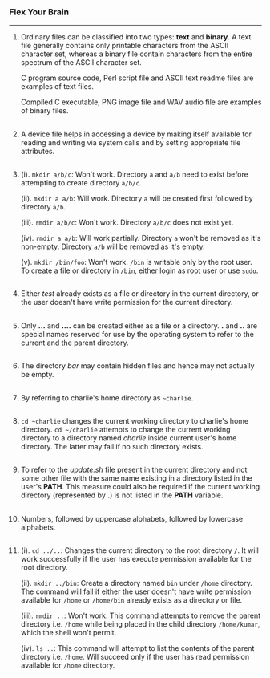 ### Flex Your Brain

---

01. Ordinary files can be classified into two types: **text** and **binary**. A text file generally contains only printable characters from the ASCII character set, whereas a binary file contain characters from the entire spectrum of the ASCII character set.

    C program source code, Perl script file and ASCII text readme files are examples of text files.

    Compiled C executable, PNG image file and WAV audio file are examples of binary files.

##

02. A device file helps in accessing a device by making itself available for reading and writing via system calls and by setting appropriate file attributes.

##

03. (i). `mkdir a/b/c`: Won't work. Directory `a` and `a/b` need to exist before attempting to create directory `a/b/c`.

    (ii). `mkdir a a/b`: Will work. Directory `a` will be created first followed by directory `a/b`.

    (iii). `rmdir a/b/c`: Won't work. Directory `a/b/c` does not exist yet.

    (iv). `rmdir a a/b`: Will work partially. Directory `a` won't be removed as it's non-empty. Directory `a/b` will be removed as it's empty.

    (v). `mkdir /bin/foo`: Won't work. `/bin` is writable only by the root user. To create a file or directory in `/bin`, either login as root user or use `sudo`.

##

04. Either _test_ already exists as a file or directory in the current directory, or the user doesn't have write permission for the current directory.

##

05. Only **...** and **....** can be created either as a file or a directory. **.** and **..** are special names reserved for use by the operating system to refer to the current and the parent directory.

##

06. The directory _bar_ may contain hidden files and hence may not actually be empty.

##

07. By referring to charlie's home directory as `~charlie`.

##

08. `cd ~charlie` changes the current working directory to charlie's home directory. `cd ~/charlie` attempts to change the current working directory to a directory named _charlie_ inside current user's home directory. The latter may fail if no such directory exists.

##

09. To refer to the _update.sh_ file present in the current directory and not some other file with the same name existing in a directory listed in the user's **PATH**. This measure could also be required if the current working directory (represented by **.**) is not listed in the **PATH** variable.

##

10. Numbers, followed by uppercase alphabets, followed by lowercase alphabets.

##

11. (i). `cd ../..`: Changes the current directory to the root directory `/`. It will work successfully if the user has execute permission available for the root directory.

    (ii). `mkdir ../bin`: Create a directory named `bin` under `/home` directory. The command will fail if either the user doesn't have write permission available for `/home` or `/home/bin` already exists as a directory or file.

    (iii). `rmdir ..`: Won't work. This command attempts to remove the parent directory i.e. `/home` while being placed in the child directory `/home/kumar`, which the shell won't permit.

    (iv). `ls ..`: This command will attempt to list the contents of the parent directory i.e. `/home`. Will succeed only if the user has read permission available for `/home` directory.

##
